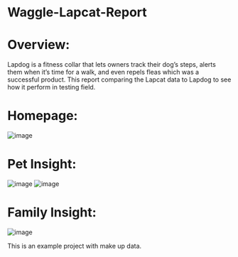 # Waggle-Lapcat-Report
# Overview:
  Lapdog is a fitness collar that lets owners track their dog’s steps, alerts them when it’s time for a walk, and even repels fleas which was a successful product. This report comparing the Lapcat data to Lapdog to see how it perform in testing field.
# Homepage:
![image](https://user-images.githubusercontent.com/30688919/131254312-8fe628fc-4335-4e5d-8940-e4da9379953d.png)
# Pet Insight:
![image](https://user-images.githubusercontent.com/30688919/131254595-89492c4e-be29-423e-af4b-d0c037cac569.png)
![image](https://user-images.githubusercontent.com/30688919/131254611-501f1689-6d11-4804-be7f-ecbe616c8a2c.png)
# Family Insight:
![image](https://user-images.githubusercontent.com/30688919/131254666-52eb9d79-95de-4e3d-8772-7699f20c5ba2.png)

This is an example project with make up data.
